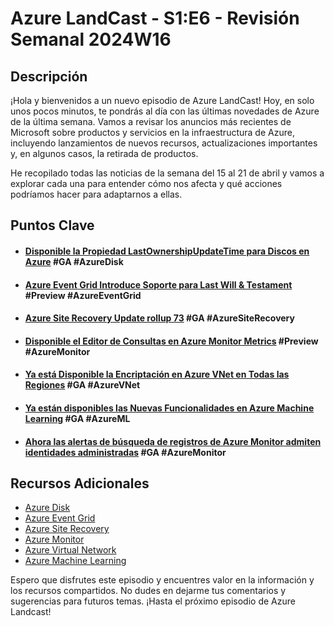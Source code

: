 # Azure LandCast - S1:E6 - Revisión Semanal 2024W16

## Descripción
¡Hola y bienvenidos a un nuevo episodio de Azure LandCast! Hoy, en solo unos pocos minutos, te pondrás al día con las últimas novedades de Azure de la última semana. Vamos a revisar los anuncios más recientes de Microsoft sobre productos y servicios en la infraestructura de Azure, incluyendo lanzamientos de nuevos recursos, actualizaciones importantes y, en algunos casos, la retirada de productos.

He recopilado todas las noticias de la semana del 15 al 21 de abril y vamos a explorar cada una para entender cómo nos afecta y qué acciones podríamos hacer para adaptarnos a ellas.
## Puntos Clave

- #### [Disponible la Propiedad LastOwnershipUpdateTime para Discos en Azure](https://azure.microsoft.com/en-us/updates/ga-new-property-for-diskslastownershipupdatetime/) #GA #AzureDisk
- #### [Azure Event Grid Introduce Soporte para Last Will & Testament](https://azure.microsoft.com/en-us/updates/azure-event-grid-support-for-last-will-testament-lwt-capabilities-now-in-public-preview/) #Preview #AzureEventGrid
- #### [Azure Site Recovery Update rollup 73](https://azure.microsoft.com/en-us/updates/generally-available-azure-site-recovery-update-rollup-73-april-2024/) #GA #AzureSiteRecovery
- #### [Disponible el Editor de Consultas en Azure Monitor Metrics](https://azure.microsoft.com/en-us/updates/publicpreviewofqueryeditorinmetricexplorer/) #Preview #AzureMonitor 
- ####  [Ya está Disponible la Encriptación en Azure VNet en Todas las Regiones](https://azure.microsoft.com/en-us/updates/general-availability-azure-virtual-network-encryption-availability-in-all-regions/) #GA #AzureVNet 
- #### [Ya están disponibles las Nuevas Funcionalidades en Azure Machine Learning](https://azure.microsoft.com/en-us/updates/azure-machine-learning-general-availability-for-april-2024/) #GA #AzureML
- #### [Ahora las alertas de búsqueda de registros de Azure Monitor admiten identidades administradas](https://azure.microsoft.com/en-us/updates/ga-azure-monitor-log-search-alerts-support-managed-identities/) #GA #AzureMonitor 


## Recursos Adicionales
- [Azure Disk](https://learn.microsoft.com/en-us/azure/virtual-machines/disks-types)
- [Azure Event Grid](https://learn.microsoft.com/en-us/azure/event-grid/overview)
- [Azure Site Recovery](https://learn.microsoft.com/en-us/azure/site-recovery/site-recovery-overview)
- [Azure Monitor](https://learn.microsoft.com/en-us/azure/azure-monitor/overview)
- [Azure Virtual Network](https://learn.microsoft.com/en-us/azure/virtual-network/virtual-networks-overview)
- [Azure Machine Learning](https://learn.microsoft.com/en-us/azure/machine-learning/overview-what-is-azure-machine-learning?view=azureml-api-2)

Espero que disfrutes este episodio y encuentres valor en la información y los recursos compartidos. No dudes en dejarme tus comentarios y sugerencias para futuros temas. ¡Hasta el próximo episodio de Azure Landcast!